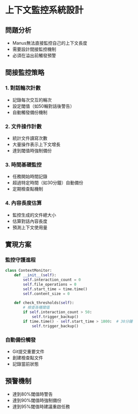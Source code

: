 # 上下文監控系統設計

## 問題分析
- Manus無法直接監控自己的上下文長度
- 需要設計間接監控機制
- 必須在溢出前觸發預警

## 間接監控策略

### 1. 對話輪次計數
- 記錄每次交互的輪次
- 設定閾值（如50輪對話後警告）
- 自動觸發備份機制

### 2. 文件操作計數
- 統計文件讀寫次數
- 大量操作表示上下文增長
- 達到閾值時強制備份

### 3. 時間基礎監控
- 任務開始時間記錄
- 超過特定時間（如30分鐘）自動備份
- 定期檢查點機制

### 4. 內容長度估算
- 監控生成的文件總大小
- 估算對話內容長度
- 預測上下文使用量

## 實現方案

### 監控守護進程
```python
class ContextMonitor:
    def __init__(self):
        self.interaction_count = 0
        self.file_operations = 0
        self.start_time = time.time()
        self.content_size = 0
    
    def check_thresholds(self):
        # 檢查各種閾值
        if self.interaction_count > 50:
            self.trigger_backup()
        if time.time() - self.start_time > 1800:  # 30分鐘
            self.trigger_backup()
```

### 自動備份觸發
- Git提交重要文件
- 創建檢查點文件
- 記錄當前狀態

## 預警機制
- 達到80%閾值時警告
- 達到90%閾值時強制備份
- 達到95%閾值時建議重啟任務

